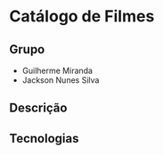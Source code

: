 # Catálogo de Filmes 

## Grupo
- Guilherme Miranda
- Jackson Nunes Silva

## Descrição

## Tecnologias
